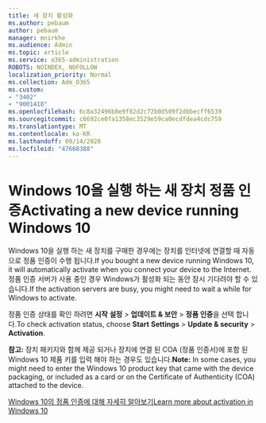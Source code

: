 ```yaml
---
title: 새 장치 활성화
ms.author: pebaum
author: pebaum
manager: mnirkhe
ms.audience: Admin
ms.topic: article
ms.service: o365-administration
ROBOTS: NOINDEX, NOFOLLOW
localization_priority: Normal
ms.collection: Adm_O365
ms.custom:
- "3402"
- "9001418"
ms.openlocfilehash: 6c8a32496b8e9f82d2c72b0d509f2dbbecff6539
ms.sourcegitcommit: c6692ce0fa1358ec3529e59ca0ecdfdea4cdc759
ms.translationtype: MT
ms.contentlocale: ko-KR
ms.lasthandoff: 09/14/2020
ms.locfileid: "47668388"
---
```

# <a name="activating-a-new-device-running-windows-10"></a><span data-ttu-id="8732c-102">Windows 10을 실행 하는 새 장치 정품 인증</span><span class="sxs-lookup"><span data-stu-id="8732c-102">Activating a new device running Windows 10</span></span>

<span data-ttu-id="8732c-103">Windows 10을 실행 하는 새 장치를 구매한 경우에는 장치를 인터넷에 연결할 때 자동으로 정품 인증이 수행 됩니다.</span><span class="sxs-lookup"><span data-stu-id="8732c-103">If you bought a new device running Windows 10, it will automatically activate when you connect your device to the Internet.</span></span> <span data-ttu-id="8732c-104">정품 인증 서버가 사용 중인 경우 Windows가 활성화 되는 동안 잠시 기다려야 할 수 있습니다.</span><span class="sxs-lookup"><span data-stu-id="8732c-104">If the activation servers are busy, you might need to wait a while for Windows to activate.</span></span>

<span data-ttu-id="8732c-105">정품 인증 상태를 확인 하려면 **시작** **설정**  >  **업데이트 & 보안**  >  **정품 인증**을 선택 합니다.</span><span class="sxs-lookup"><span data-stu-id="8732c-105">To check activation status, choose **Start** **Settings** > **Update & security** > **Activation**.</span></span>

<span data-ttu-id="8732c-106">**참고:** 장치 패키지와 함께 제공 되거나 장치에 연결 된 COA (정품 인증서)에 포함 된 Windows 10 제품 키를 입력 해야 하는 경우도 있습니다.</span><span class="sxs-lookup"><span data-stu-id="8732c-106">**Note:** In some cases, you might need to enter the Windows 10 product key that came with the device packaging, or included as a card or on the Certificate of Authenticity (COA) attached to the device.</span></span>

[<span data-ttu-id="8732c-107">Windows 10의 정품 인증에 대해 자세히 알아보기</span><span class="sxs-lookup"><span data-stu-id="8732c-107">Learn more about activation in Windows 10</span></span>](https://support.microsoft.com/help/12440)
